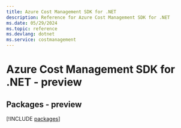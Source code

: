 ```yaml
---
title: Azure Cost Management SDK for .NET
description: Reference for Azure Cost Management SDK for .NET
ms.date: 05/29/2024
ms.topic: reference
ms.devlang: dotnet
ms.service: costmanagement
---
```

# Azure Cost Management SDK for .NET - preview
## Packages - preview
[!INCLUDE [packages](cost-management-index.md)]